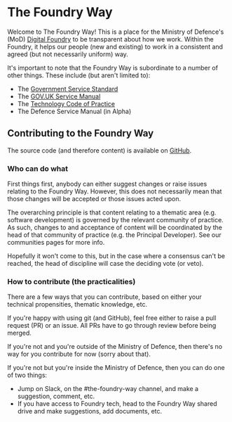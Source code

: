 # The Foundry Way

Welcome to The Foundry Way! This is a place for the Ministry of Defence's (MoD) [Digital Foundry](https://defencedigital.blog.gov.uk/2021/07/15/hello-world-from-the-digital-foundry/) to be transparent about how we work. Within the Foundry, it helps our people (new and existing) to work in a consistent and agreed (but not necessarily uniform) way. 

It's important to note that the Foundry Way is subordinate to a number of other things. These include (but aren't limited to):

- The [Government Service Standard](https://www.gov.uk/service-manual/service-standard)
- The [GOV.UK Service Manual](https://www.gov.uk/service-manual)
- The [Technology Code of Practice](https://www.gov.uk/government/publications/technology-code-of-practice/technology-code-of-practice)
- The Defence Service Manual (in Alpha)

## Contributing to the Foundry Way

The source code (and therefore content) is available on [GitHub](https://github.com/defencedigital/the-foundry-way). 

### Who can do what

First things first, anybody can either suggest changes or raise issues relating to the Foundry Way. However, this does not necessarily mean that those changes will be accepted or those issues acted upon. 

The overarching principle is that content relating to a thematic area (e.g. software development) is governed by the relevant community of practice. As such, changes to and acceptance of content will be coordinated by the head of that community of practice (e.g. the Principal Developer). See our communities pages for more info. 

Hopefully it won't come to this, but in the case where a consensus can't be reached, the head of discipline will case the deciding vote (or veto).

### How to contribute (the practicalities)

There are a few ways that you can contribute, based on either your technical propensities, thematic knowledge, etc. 

If you're happy with using git (and GitHub), feel free either to raise a pull request (PR) or an issue. All PRs have to go through review before being merged. 

If you're not and you're outside of the Ministry of Defence, then there's no way for you contribute for now (sorry about that).

If you're not but you're inside the Ministry of Defence, then you can do one of two things:

- Jump on Slack, on the #the-foundry-way channel, and make a suggestion, comment, etc.
- If you have access to Foundry tech, head to the Foundry Way shared drive and make suggestions, add documents, etc.
